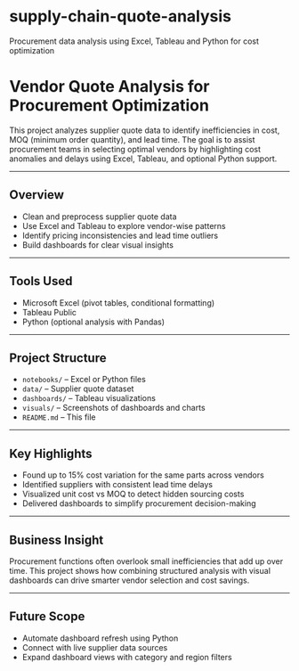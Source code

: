 # supply-chain-quote-analysis
Procurement data analysis using Excel, Tableau and Python for cost optimization
# Vendor Quote Analysis for Procurement Optimization

This project analyzes supplier quote data to identify inefficiencies in cost, MOQ (minimum order quantity), and lead time. The goal is to assist procurement teams in selecting optimal vendors by highlighting cost anomalies and delays using Excel, Tableau, and optional Python support.

---

## Overview

- Clean and preprocess supplier quote data
- Use Excel and Tableau to explore vendor-wise patterns
- Identify pricing inconsistencies and lead time outliers
- Build dashboards for clear visual insights

---

## Tools Used

- Microsoft Excel (pivot tables, conditional formatting)
- Tableau Public
- Python (optional analysis with Pandas)

---

## Project Structure

- `notebooks/` – Excel or Python files
- `data/` – Supplier quote dataset
- `dashboards/` – Tableau visualizations
- `visuals/` – Screenshots of dashboards and charts
- `README.md` – This file

---

## Key Highlights

- Found up to 15% cost variation for the same parts across vendors
- Identified suppliers with consistent lead time delays
- Visualized unit cost vs MOQ to detect hidden sourcing costs
- Delivered dashboards to simplify procurement decision-making

---

## Business Insight

Procurement functions often overlook small inefficiencies that add up over time. This project shows how combining structured analysis with visual dashboards can drive smarter vendor selection and cost savings.

---

## Future Scope

- Automate dashboard refresh using Python
- Connect with live supplier data sources
- Expand dashboard views with category and region filters
